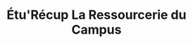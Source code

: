---
title: "Étu'Récup La Ressourcerie du Campus"
url: /pessac/eturecup-la-ressourcerie-du-campus/
shop: charité
---